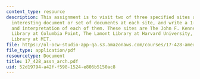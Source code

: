 ```yaml
---
content_type: resource
description: This assignment is to visit two of three specified sites and find one
  interesting document or set of documents at each site, and write a 1-paragraph description
  and interpretation of each of them. These sites are The John F. Kennedy Presidential
  Library at Columbia Point, The Lamont Library at Harvard University, and The Dewey
  Library at MIT.
file: https://ol-ocw-studio-app-qa.s3.amazonaws.com/courses/17-428-american-foreign-policy-theory-and-method-fall-2004/52d19794a42ff5981524e806b5150ac8_17_428_assn_arch.pdf
file_type: application/pdf
resourcetype: Document
title: 17_428_assn_arch.pdf
uid: 52d19794-a42f-f598-1524-e806b5150ac8
---
```

